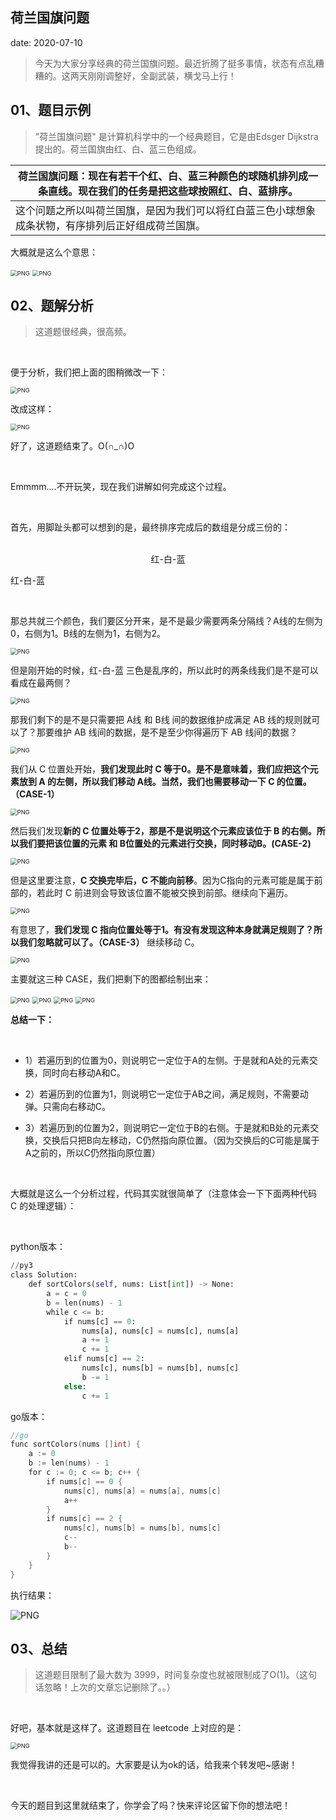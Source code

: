  
##	荷兰国旗问题
date:	2020-07-10
 

> 今天为大家分享经典的荷兰国旗问题。最近折腾了挺多事情，状态有点乱糟糟的。这两天刚刚调整好，全副武装，横戈马上行！

## 01、题目示例

> "荷兰国旗问题" 是计算机科学中的一个经典题目，它是由Edsger Dijkstra提出的。荷兰国旗由红、白、蓝三色组成。

| 荷兰国旗问题：现在有若干个红、白、蓝三种颜色的球随机排列成一条直线。现在我们的任务是把这些球按照红、白、蓝排序。 |
| ------------------------------------------------------------ |
| 这个问题之所以叫荷兰国旗，是因为我们可以将红白蓝三色小球想象成条状物，有序排列后正好组成荷兰国旗。 |

大概就是这么个意思：

<img src="26/1.jpg" alt="PNG" style="zoom: 67%;" />

<img src="26/2.jpg" alt="PNG" style="zoom: 67%;" />

## 02、题解分析

> 这道题很经典，很高频。

<br/>

便于分析，我们把上面的图稍微改一下：

<img src="26/3.jpg" alt="PNG" style="zoom: 67%;" />

改成这样：

<img src="26/4.jpg" alt="PNG" style="zoom: 67%;" />

好了，这道题结束了。O(∩_∩)O

<br/>

Emmmm....不开玩笑，现在我们讲解如何完成这个过程。

<br/>

首先，用脚趾头都可以想到的是，最终排序完成后的数组是分成三份的：

<br/>

<center>红-白-蓝</center>

红-白-蓝

<br/>

那总共就三个颜色，我们要区分开来，是不是最少需要两条分隔线？A线的左侧为0，右侧为1。B线的左侧为1，右侧为2。

<img src="26/5.jpg" alt="PNG" style="zoom: 67%;" />

但是刚开始的时候，红-白-蓝 三色是乱序的，所以此时的两条线我们是不是可以看成在最两侧？

<img src="26/6.jpg" alt="PNG" style="zoom: 67%;" />

那我们剩下的是不是只需要把 A线 和 B线 间的数据维护成满足 AB 线的规则就可以了？那要维护 AB 线间的数据，是不是至少你得遍历下 AB 线间的数据？

<img src="26/7.jpg" alt="PNG" style="zoom: 67%;" />

我们从 C 位置处开始，**我们发现此时 C 等于0。是不是意味着，我们应把这个元素放到 A 的左侧，所以我们移动 A线。当然，我们也需要移动一下 C 的位置。（CASE-1）**

<img src="26/8.jpg" alt="PNG" style="zoom: 67%;" />

然后我们发现**新的 C 位置处等于2，那是不是说明这个元素应该位于 B 的右侧。所以我们要把该位置的元素 和 B位置处的元素进行交换，同时移动B。(CASE-2)**

<img src="26/9.jpg" alt="PNG" style="zoom: 67%;" />

但是这里要注意，**C 交换完毕后，C 不能向前移**。因为C指向的元素可能是属于前部的，若此时 C 前进则会导致该位置不能被交换到前部。继续向下遍历。

<img src="26/10.jpg" alt="PNG" style="zoom: 67%;" />

有意思了，**我们发现 C 指向位置处等于1。有没有发现这种本身就满足规则了？所以我们忽略就可以了。（CASE-3）** 继续移动 C。

<img src="26/11.jpg" alt="PNG" style="zoom: 67%;" />

主要就这三种 CASE，我们把剩下的图都绘制出来：

<img src="26/12.jpg" alt="PNG" style="zoom: 67%;" />

<img src="26/13.jpg" alt="PNG" style="zoom: 67%;" />

<img src="26/14.jpg" alt="PNG" style="zoom: 67%;" />

<img src="26/15.jpg" alt="PNG" style="zoom: 67%;" />

**总结一下：**

<br/>

- 1）若遍历到的位置为0，则说明它一定位于A的左侧。于是就和A处的元素交换，同时向右移动A和C。

- 2）若遍历到的位置为1，则说明它一定位于AB之间，满足规则，不需要动弹。只需向右移动C。
- 3）若遍历到的位置为2，则说明它一定位于B的右侧。于是就和B处的元素交换，交换后只把B向左移动，C仍然指向原位置。（因为交换后的C可能是属于A之前的，所以C仍然指向原位置）

<br/>

大概就是这么一个分析过程，代码其实就很简单了（注意体会一下下面两种代码 C 的处理逻辑）：

<br/>

python版本：

```python
//py3 
class Solution: 
    def sortColors(self, nums: List[int]) -> None: 
        a = c = 0 
        b = len(nums) - 1 
        while c <= b:
            if nums[c] == 0: 
                nums[a], nums[c] = nums[c], nums[a]
                a += 1
                c += 1
            elif nums[c] == 2:
                nums[c], nums[b] = nums[b], nums[c]
                b -= 1
            else:
                c += 1
```

go版本：

```go
//go 
func sortColors(nums []int) { 
    a := 0 
    b := len(nums) - 1 
    for c := 0; c <= b; c++ { 
        if nums[c] == 0 { 
            nums[c], nums[a] = nums[a], nums[c] 
            a++
        }
        if nums[c] == 2 {
            nums[c], nums[b] = nums[b], nums[c]
            c--
            b--
        }
    }
}
```

执行结果：

<img src="26/16.jpg" alt="PNG"  />

## 03、总结

> 这道题目限制了最大数为 3999，时间复杂度也就被限制成了O(1)。（这句话忽略！上次的文章忘记删除了。。）

<br/>

好吧，基本就是这样了。这道题目在 leetcode 上对应的是：

<img src="26/17.jpg" alt="PNG" style="zoom:67%;" />

我觉得我讲的还是可以的。大家要是认为ok的话，给我来个转发吧~感谢！

<br/>

今天的题目到这里就结束了，你学会了吗？快来评论区留下你的想法吧！